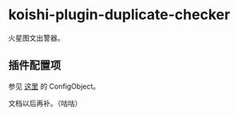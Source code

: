 # koishi-plugin-duplicate-checker

火星图文出警器。

## 插件配置项

参见 [这里](./index.d.ts) 的 ConfigObject。

文档以后再补。（咕咕）